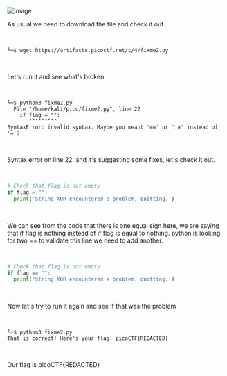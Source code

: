 ![image](https://github.com/jowp-code/ctf/assets/121969489/61ca07b5-0f9d-4dca-9f1c-f5f50af841a6)
<br>
<p>As usual we need to download the file and check it out.</p>
<br>

```shell
└─$ wget https://artifacts.picoctf.net/c/4/fixme2.py 
```
<br>
<p>Let's run it and see what's broken.</p>
<br>

```shell
└─$ python3 fixme2.py
  File "/home/kali/pico/fixme2.py", line 22
    if flag = "":
       ^^^^^^^^^
SyntaxError: invalid syntax. Maybe you meant '==' or ':=' instead of '='?
```
<br>
<p>Syntax error on line 22, and it's suggesting some fixes, let's check it out.</p>
<br>

```python
# Check that flag is not empty
if flag = "":
  print('String XOR encountered a problem, quitting.')
```
<br>
<p>We can see from the code that there is one equal sign here, we are saying that if flag is nothing instead of if flag is equal to nothing. python is looking for two == to validate this line we need to add another.</p>
<br>

```python
# Check that flag is not empty
if flag == "":
  print('String XOR encountered a problem, quitting.')
```
<br>
<p>Now let's try to run it again and see if that was the problem</p>
<br>

```shell
└─$ python3 fixme2.py
That is correct! Here's your flag: picoCTF{REDACTED}
```
<br>
<p>Our flag is picoCTF{REDACTED}</p>
<br>
